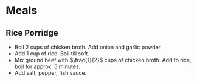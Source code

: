 # Meals

## Rice Porridge

- Boil 2 cups of chicken broth. Add onion and garlic powder.
- Add 1 cup of rice. Boil till soft.
- Mix ground beef with $\frac{1}{2}$ cups of chicken broth. Add to rice, boil for approx. 5 minutes.
- Add salt, pepper, fish sauce.
